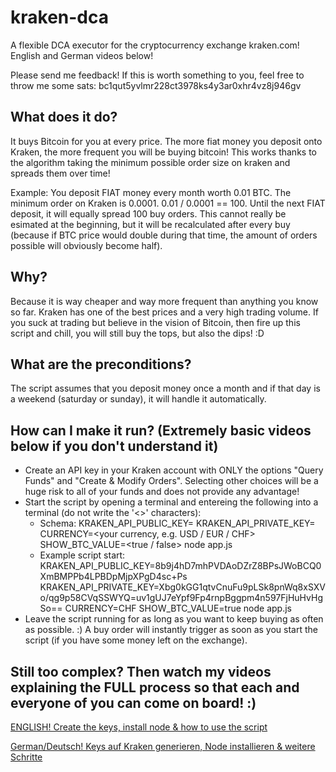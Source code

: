 # kraken-dca

A flexible DCA executor for the cryptocurrency exchange kraken.com!
English and German videos below!

Please send me feedback! If this is worth something to you, feel free to throw me some sats: bc1qut5yvlmr228ct3978ks4y3ar0xhr4vz8j946gv

## What does it do?

It buys Bitcoin for you at every price. The more fiat money you deposit onto Kraken, the more frequent you will be buying bitcoin! This works thanks to the algorithm taking the minimum possible order size on kraken and spreads them over time!

Example: You deposit FIAT money every month worth 0.01 BTC. The minimum order on Kraken is 0.0001. 0.01 / 0.0001 == 100. Until the next FIAT deposit, it will equally spread 100 buy orders. This cannot really be esimated at the beginning, but it will be recalculated after every buy (because if BTC price would double during that time, the amount of orders possible will obviously become half).

## Why?

Because it is way cheaper and way more frequent than anything you know so far. Kraken has one of the best prices and a very high trading volume. If you suck at trading but believe in the vision of Bitcoin, then fire up this script and chill, you will still buy the tops, but also the dips! :D

## What are the preconditions?

The script assumes that you deposit money once a month and if that day is a weekend (saturday or sunday), it will handle it automatically.

## How can I make it run? (Extremely basic videos below if you don't understand it)

- Create an API key in your Kraken account with ONLY the options "Query Funds" and "Create & Modify Orders". Selecting other choices will be a huge risk to all of your funds and does not provide any advantage!
- Start the script by opening a terminal and entereing the following into a terminal (do not write the '<>' characters):
  - Schema: KRAKEN_API_PUBLIC_KEY=<your public key> KRAKEN_API_PRIVATE_KEY=<your private key> CURRENCY=<your currency, e.g. USD / EUR / CHF> SHOW_BTC_VALUE=<true / false> node app.js
  - Example script start: KRAKEN_API_PUBLIC_KEY=8b9j4hD7mhPVDAoDZrZ8BPsJWoBCQ0XmBMPPb4LPBDpMjpXPgD4sc+Ps KRAKEN_API_PRIVATE_KEY=Xbg0kGG1qtvCnuFu9pLSk8pnWq8xSXVo/qg9p58CVqSSWYQ=uv1gUJ7eYpf9Fp4rnpBggpm4n597FjHuHvHgSo== CURRENCY=CHF SHOW_BTC_VALUE=true node app.js
- Leave the script running for as long as you want to keep buying as often as possible. :) A buy order will instantly trigger as soon as you start the script (if you have some money left on the exchange).

## Still too complex? Then watch my videos explaining the FULL process so that each and everyone of you can come on board! :)
  
  [ENGLISH! Create the keys, install node & how to use the script](https://youtu.be/87yjfmOlrmU)
  
  
  [German/Deutsch! Keys auf Kraken generieren, Node installieren & weitere Schritte](https://youtu.be/TJw2CJePilE)
  
